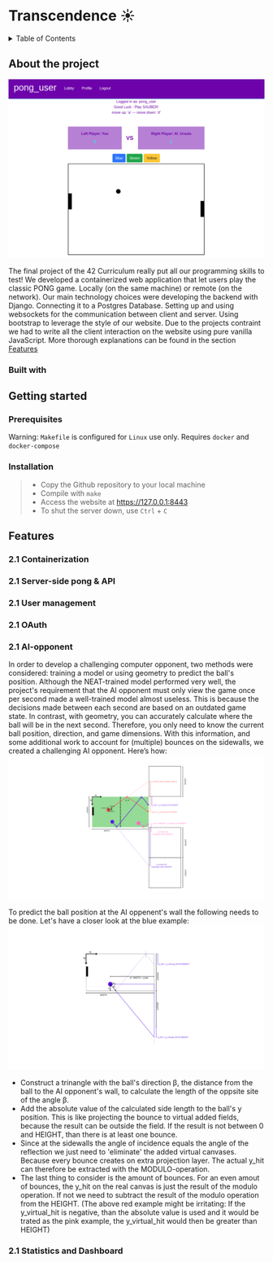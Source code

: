 # Transcendence ☀️

<!-- TABLE OF CONTENTS -->
<details>
  <summary>Table of Contents</summary>
  <ol>
    <li>
      <a href="#about-the-project">About The Project</a>
      <ul>
        <li><a href="#built-with">Built With</a></li>
      </ul>
    </li>
    <li>
      <a href="#getting-started">Getting Started</a>
      <ul>
        <li><a href="#prerequisites">Prerequisites</a></li>
        <li><a href="#installation">Installation</a></li>
      </ul>
    </li>
    <li><a href="#features">Features</a></li>
		<ul>
	        <li><a href="#containerization">Containerization</a></li>
	        <li><a href="#server-side-pong-and-API">Server-side Pong and API</a></li>
	        <li><a href="#user-management">User Management</a></li>
	        <li><a href="#OAuth">OAuth</a></li>
	        <li><a href="#AI-Opponent">AI Opponent</a></li>
	        <li><a href="#Statistics-and-dashboard">Statistics and Dashboard</a></li>
        </ul>
  </ol>
</details>

## About the project
![transcendence1](https://raw.githubusercontent.com/Linuswidmer/42_transcendence/main/images/pong_game.png)


The final project of the 42 Curriculum really put all our programming skills to test!
We developed a containerized web application that let users play the classic PONG game. Locally (on the same machine) or remote (on the network). Our main technology choices were developing the backend with Django. Connecting it to a Postgres Database. Setting up and using websockets for the communication between client and server. Using bootstrap to leverage the style of our website. Due to the projects contraint we had to write all the client interaction on the website using pure vanilla JavaScript.
More thorough explanations can be found in the  section [Features](#Features)

### Built with

## Getting started

### Prerequisites
Warning: `Makefile` is configured for `Linux` use only.
Requires `docker` and `docker-compose`

### Installation
> - Copy the Github repository to  your local machine
> -  Compile with `make`
> - Access the website at https://127.0.0.1:8443
> - To shut the server down, use `Ctrl` + `C`

## Features

### 2.1 Containerization

### 2.1 Server-side pong & API

### 2.1 User management

### 2.1 OAuth

### 2.1 AI-opponent
In order to develop a challenging computer opponent, two methods were considered: training a model or using geometry to predict the ball's position. Although the NEAT-trained model performed very well, the project's requirement that the AI opponent must only view the game once per second made a well-trained model almost useless. This is because the decisions made between each second are based on an outdated game state. In contrast, with geometry, you can accurately calculate where the ball will be in the next second. Therefore, you only need to know the current ball position, direction, and game dimensions. With this information, and some additional work to account for (multiple) bounces on the sidewalls, we created a challenging AI opponent. Here’s how:
![transcendence2](https://raw.githubusercontent.com/Linuswidmer/42_transcendence/main/images/ai_geometry_overview.png)

To predict the ball position at the AI oppenent's wall the following needs to be done. Let's have a closer look at the blue example:
![transcendence3](https://raw.githubusercontent.com/Linuswidmer/42_transcendence/main/images/ai_prediction_example.png)
 - Construct a trinangle with the ball's direction β, the distance from the ball to the AI opponent's wall, to calculate the length of the oppsite site of the angle β.
 - Add the absolute value of the calculated side length to the ball's y position. This is like projecting the bounce to virtual added fields, because the result can be outside the field. If the result is not between 0 and HEIGHT, than there is at least one bounce.
 - Since at the sidewalls the angle of incidence equals the angle of the reflection we just need to 'eliminate' the added virtual canvases. Because every bounce creates on extra projection layer. The actual y_hit can therefore be extracted with the MODULO-operation.
 - The last thing to consider is the amount of bounces. For an even amout of bounces, the y_hit on the real canvas is just the result of the modulo operation. If not we need to subtract the result of the modulo operation from the HEIGHT. (The above red example might be irritating: If the y_virtual_hit is negative, than the absolute value is used and it would be trated as the pink example, the y_virtual_hit would then be greater than HEIGHT)

### 2.1 Statistics and Dashboard


